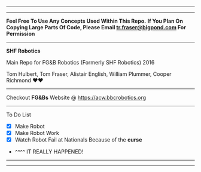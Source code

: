 -------------------------------------------------------------
-------------------------------------------------------------

**Feel Free To Use Any Concepts Used Within This Repo.**
**If You Plan On Copying Large Parts Of Code, Please Email tr.fraser@bigpond.com For Permission**

-------------------------------------------------------------

**SHF Robotics**

Main Repo for FG&B Robotics (Formerly SHF Robotics) 2016

Tom Hulbert, Tom Fraser, Alistair English, William Plummer, Cooper Richmond :heart::heart:

-------------------------------------------------------------

Checkout **FG&Bs** Website @ https://acw.bbcrobotics.org

-------------------------------------------------------------

To Do List
- [x] Make Robot
- [x] Make Robot Work
- [x] Watch Robot Fail at Nationals Because of the **curse**
- ^^^^ IT REALLY HAPPENED!

-------------------------------------------------------------
-------------------------------------------------------------
